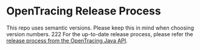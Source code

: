 # OpenTracing Release Process

This repo uses semantic versions. Please keep this in mind when choosing version numbers.
222
For the up-to-date release process, please refer the
[release process from the OpenTracing Java API](https://github.com/opentracing/opentracing-java/blob/master/RELEASE.md).